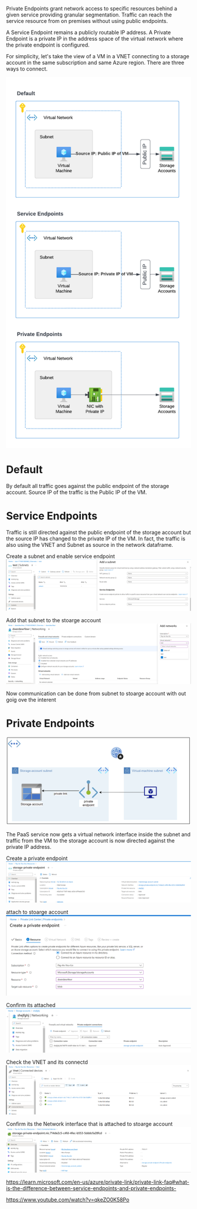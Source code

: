 Private Endpoints grant network access to specific resources behind a given service providing granular segmentation. Traffic can reach the service resource from on premises without using public endpoints.

A Service Endpoint remains a publicly routable IP address. A Private Endpoint is a private IP in the address space of the virtual network where the private endpoint is configured.

For simplicity, let's take the view of a VM in a VNET connecting to a storage account in the same subscription and same Azure region. There are three ways to connect.


<img src="images/2.png">

# Default

By default all traffic goes against the public endpoint of the storage account. Source IP of the traffic is the Public IP of the VM.

# Service Endpoints

Traffic is still directed against the public endpoint of the storage account but the source IP has changed to the private IP of the VM. In fact, the traffic is also using the VNET and Subnet as source in the network dataframe.

Create a subnet and enable service endpoint 
<img src="images/10.png">

Add that subnet to the stoarge account 
<img src="images/11.png">


Now communication can be done from subnet to stoarge account with out goig ove the interent

# Private Endpoints
<img src="images/1.png">

The PaaS service now gets a virtual network interface inside the subnet and traffic from the VM to the storage account is now directed against the private IP address.



Create  a private endpoint  
<img src="images/5.png">

attach to stoarge account
<img src="images/15.png">

Confirm its attached 
<img src="images/6.png">

Check the VNET and its connectd
<img src="images/7.png">

Confirm its the Network interface that is attached to stoarge account 
<img src="images/8.png">






https://learn.microsoft.com/en-us/azure/private-link/private-link-faq#what-is-the-difference-between-service-endpoints-and-private-endpoints-

https://www.youtube.com/watch?v=qkeZO0K58Po